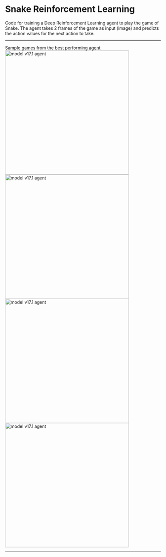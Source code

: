 # Snake Reinforcement Learning

Code for training a Deep Reinforcement Learning agent to play the game of Snake.
The agent takes 2 frames of the game as input (image) and predicts the action values for
the next action to take.
***
Sample games from the best performing [agent](../mo|1|||||||||||||dels/v17.1/model_252000.pth)<br>
<img width="400" height="400" src="https://github.com/KCladias/assignment02/blob/master/images/game_visual_v17.1_252000_1.gif" alt="model v17.1 agent" ><img width="400" height="400" src="https://github.com/KCladias/assignment02/blob/master/images/game_visual_v17.1_252000_5.gif" alt="model v17.1 agent" >
<img width="400" height="400" src="https://github.com/KCladias/assignment02/blob/master/images/game_visual_v17.1_252000_6.gif" alt="model v17.1 agent" ><img width="400" height="400" src="https://github.com/KCladias/assignment02/blob/master/images/game_visual_v17.1_252000_11.gif" alt="model v17.1 agent" >
***